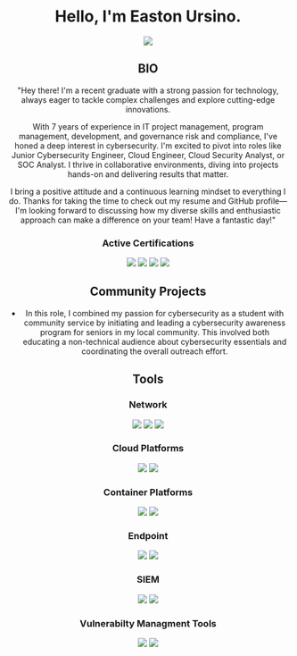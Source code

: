 <div style="text-align: center;">

# Hello, I'm Easton Ursino.

<a href="https://linkedin.com/in.easton-u-953731157">
  <img src="https://img.shields.io/badge/-LinkedIn-0072b1?&style=for-the-badge&logo=linkedin&logoColor=white" />
</a>

## BIO
"Hey there! I'm a recent graduate with a strong passion for technology, always eager to tackle complex challenges and explore cutting-edge innovations.

With 7 years of experience in IT project management, program management, development, and governance risk and compliance, I've honed a deep interest in cybersecurity. I'm excited to pivot into roles like Junior Cybersecurity Engineer, Cloud Engineer, Cloud Security Analyst, or SOC Analyst. I thrive in collaborative environments, diving into projects hands-on and delivering results that matter.

I bring a positive attitude and a continuous learning mindset to everything I do. Thanks for taking the time to check out my resume and GitHub profile—I'm looking forward to discussing how my diverse skills and enthusiastic approach can make a difference on your team! Have a fantastic day!"



### <!--### " A dream doesn't become reality through magic; it takes sweat, determination and hard work " -->


### Active Certifications
   
<img src="https://img.shields.io/badge/-Security%2B-FF0000?&style=for-the-badge&logo=CompTIA&logoColor=white" />
<img src="https://img.shields.io/badge/-Azure%20SC%3A900-0078D4?&style=for-the-badge&logo=Microsoft%20Azure&logoColor=white" />
<img src="https://img.shields.io/badge/-Azure%20AZ%3A900-0078D4?&style=for-the-badge&logo=Microsoft%20Azure&logoColor=white" />
<img src="https://img.shields.io/badge/-CompTIA_Data%2B-006400?&style=for-the-badge&logo=CompTIA&logoColor=white" />


## Community Projects
- In this role, I combined my passion for cybersecurity as a student with community service by initiating and leading a cybersecurity awareness program for seniors in my local community. This involved both educating a non-technical audience about cybersecurity essentials and coordinating the overall outreach effort.

## Tools

### Network
<div>
    <img src="https://img.shields.io/badge/-Wireshark-1679A7?&style=for-the-badge&logo=Wireshark&logoColor=white" />
    <img src="https://img.shields.io/badge/-Suricata-EF3B2D?&style=for-the-badge&logo=Suricata&logoColor=white" />
    <img src="https://img.shields.io/badge/-Zeek-777BB4?&style=for-the-badge&logo=Zeek&logoColor=white" />
</div>

### Cloud Platforms
<div>
    <img src="https://img.shields.io/badge/-Microsoft_Azure-0078D4?&style=for-the-badge&logo=Microsoft&logoColor=white" />
    <img src="https://img.shields.io/badge/-Amazon_AWS-232F3E?&style=for-the-badge&logo=Amazon%20AWS&logoColor=white" />
</div>

### Container Platforms
<div> 
<img src="https://img.shields.io/badge/-Docker-2496ED?&style=for-the-badge&logo=Docker&logoColor=white" />
<img src="https://img.shields.io/badge/-Kubernetes-326CE5?&style=for-the-badge&logo=Kubernetes&logoColor=white" />
</div>

### Endpoint
<div>
<img src="https://img.shields.io/badge/-Microsoft_Defender_for_Endpoint-00A4EF?&style=for-the-badge&logo=Microsoft&logoColor=white" />
<img src="https://img.shields.io/badge/-Amazon_GuardDuty-232F3E?&style=for-the-badge&logo=Amazon%20AWS&logoColor=white" />
</div>

### SIEM
<div>
<img src="https://img.shields.io/badge/-Microsoft_Sentinel-0078D4?&style=for-the-badge&logo=Microsoft&logoColor=white" />
 <img src="https://img.shields.io/badge/-Splunk-000000?&style=for-the-badge&logo=Splunk&logoColor=white" />
</div>

### Vulnerabilty Managment Tools
<div>
<img src="https://img.shields.io/badge/-Qualys-EC3237?&style=for-the-badge&logo=Qualys&logoColor=white" />
<img src="https://img.shields.io/badge/-CrowdStrike-3D81F6?&style=for-the-badge&logo=CrowdStrike&logoColor=white" />
</div>    






